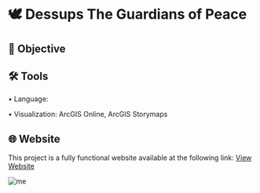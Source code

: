 # 🕊️ Dessups The Guardians of Peace
## 🎯 Objective <br>
## 🛠️ Tools <br>
• Language: <p>
• Visualization: ArcGIS Online, ArcGIS Storymaps <p>
## 🌐 Website <br>
This project is a fully functional website available at the following link: [View Website](https://arcg.is/11KOu80) <p>
![me]()
